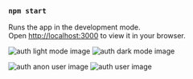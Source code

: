 ### `npm start`

Runs the app in the development mode.\
Open [http://localhost:3000](http://localhost:3000) to view it in your browser.


![auth light mode image](https://user-images.githubusercontent.com/61209846/172479521-b1ca41d9-1150-4e3a-be12-8302103c1f74.png)
![auth dark mode image](https://user-images.githubusercontent.com/61209846/172479529-8e98e188-9052-41aa-8f7c-5efc851ac0d9.png)


![auth anon user image](https://user-images.githubusercontent.com/61209846/172479904-040c468f-6441-494e-812f-27cc773c89a2.png)
![auth user image](https://user-images.githubusercontent.com/61209846/172479921-ada3198d-f645-486e-bb3b-2f961af8a285.png)
